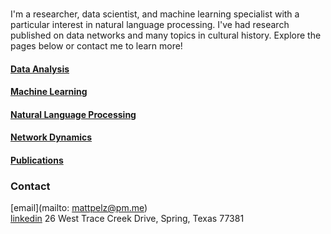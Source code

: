    
   <br>


I'm a researcher, data scientist, and machine learning specialist with a particular interest in natural language processing. I've had research published on data networks and many topics in cultural history. Explore the pages below or contact me to learn more!

#### [Data Analysis](https://www.pelzma.io/analysis.html)
#### [Machine Learning](https://www.pelzma.io/ml.html)
#### [Natural Language Processing](https://www.pelzma.io/nlp.html)
#### [Network Dynamics](https://www.pelzma.io/dynamics.html)
#### [Publications](https://www.pelzma.io/pubs.html)

### Contact 
[email](mailto: mattpelz@pm.me)  
[linkedin](https://www.linkedin.com/in/pelzm/)
26 West Trace Creek Drive, Spring, Texas 77381 
